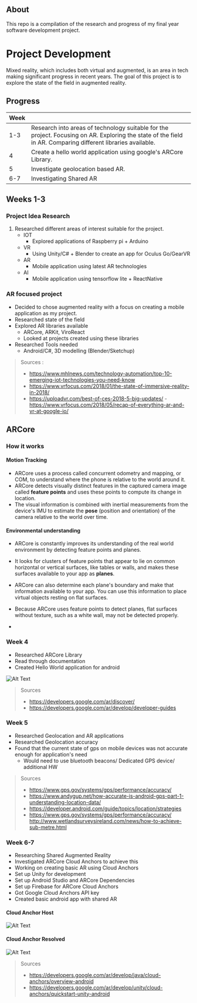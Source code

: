 


## About 

This repo is a compilation of the research and progress of my final year software development project. 


#  Project Development  
Mixed reality, which includes both virtual and augmented, is an area in tech making significant progress in recent years. The goal of this project is to explore the state of the field in augmented reality. 

## Progress 

|Week|   |
|--|--|
| 1-3 | Research into areas of technology suitable for the project. Focusing on AR. Exploring the state of the field in AR. Comparing different libraries available. 
4 | Create a hello world application using google's ARCore Library. 
5 | Investigate geolocation based AR. 
6-7 | Investigating Shared AR

## Weeks 1-3

### Project Idea Research

 1.  Researched different areas of interest suitable for the project.
	 - IOT 
		 -  Explored applications of Raspberry pi + Arduino
	 - VR 
		 - Using Unity/C# + Blender to create an app for Oculus Go/GearVR
	 - AR 
		 - Mobile application using latest AR technologies
	 - AI
		 - Mobile application using tensorflow lite + ReactNative 

### AR focused project
- Decided to chose augmented reality with a focus on creating a mobile application as my project.
- Researched state of the field 
- Explored AR libraries available 
	- ARCore, ARKit, ViroReact
	- Looked at projects created using these libraries 
 - Researched Tools needed
	 - Android/C#, 3D modelling (Blender/Sketchup)


> Sources :
>-  https://www.mhlnews.com/technology-automation/top-10-emerging-iot-technologies-you-need-know
> - https://www.vrfocus.com/2018/01/the-state-of-immersive-reality-in-2018/
> - https://uploadvr.com/best-of-ces-2018-5-big-updates/ - https://www.vrfocus.com/2018/05/recap-of-everything-ar-and-vr-at-google-io/

## ARCore
### How it works
#### Motion Tracking
- ARCore uses a process called concurrent odometry and mapping, or COM, to understand where the phone is relative to the world around it.
-  ARCore detects visually distinct features in the captured camera image called **feature points** and uses these points to compute its change in location. 
- The visual information is combined with inertial measurements from the device's IMU to estimate the **pose** (position and orientation) of the camera relative to the world over time.

#### Environmental understanding
- ARCore is constantly improves its understanding of the real world environment by detecting feature points and planes.
- It looks for clusters of feature points that appear to lie on common horizontal or vertical surfaces, like tables or walls, and makes these surfaces available to your app as  **planes**.
-  ARCore can also determine each plane's boundary and make that information available to your app. You can use this information to place virtual objects resting on flat surfaces.
- Because ARCore uses feature points to detect planes, flat surfaces without texture, such as a white wall, may not be detected properly. 

- 
### Week 4
- Researched ARCore Library 
- Read through documentation 
- Created Hello World application for android

![Alt Text](https://media.giphy.com/media/39yDlAJDTmnJolROYc/giphy.gif)

> Sources
> - https://developers.google.com/ar/discover/
> - https://developers.google.com/ar/develop/developer-guides

### Week 5
- Researched Geolocation and AR applications
- Researched Geolocation accuracy 
- Found that the current state of gps on mobile devices was not accurate enough for application's need
	- Would need to use bluetooth beacons/ Dedicated GPS device/ additional HW
 
> Sources
>   - https://www.gps.gov/systems/gps/performance/accuracy/
> - https://www.andygup.net/how-accurate-is-android-gps-part-1-understanding-location-data/
> - https://developer.android.com/guide/topics/location/strategies
>  - https://www.gps.gov/systems/gps/performance/accuracy/
>  http://www.wetlandsurveysireland.com/news/how-to-achieve-sub-metre.html

### Week 6-7
- Researching Shared Augmented Reality
- Investigated ARCore Cloud Anchors to achieve this
- Working on creating basic AR using Cloud Anchors
- Set up Unity for development 
- Set up Android Studio and ARCore Dependencies 
- Set up Firebase for ARCore Cloud Anchors
- Got Google Cloud Anchors API key
- Created basic android app with shared AR
#### Cloud Anchor Host
![Alt Text](https://github.com/DaireNiC/AR-Application/blob/master/media/cloud_anchor_host.jpg)

#### Cloud Anchor Resolved 
![Alt Text](https://github.com/DaireNiC/AR-Application/blob/master/media/cloud_anchor_client.jpg)
> Sources
>   - https://developers.google.com/ar/develop/java/cloud-anchors/overview-android
> - https://developers.google.com/ar/develop/unity/cloud-anchors/quickstart-unity-android
